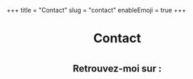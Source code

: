+++
title = "Contact"
slug = "contact"
enableEmoji = true
+++

<div style="max-width: 600px; margin: 0 auto; text-align: center;">

  <h1 style="margin-bottom: 40px;">Contact</h1>


## Retrouvez-moi sur :

<div style="display: flex; justify-content: center; gap: 20px; margin-top: 20px;">
  <a href="https://github.com/vincent-pellerin/" target="_blank" rel="noopener" title="GitHub" style="text-decoration: none; color: inherit;">
    <i class="fa-brands fa-github fa-2x"></i>
  </a>
  <a href="https://www.linkedin.com/in/vincentpellerin-data/" target="_blank" rel="noopener" title="LinkedIn" style="text-decoration: none; color: inherit;">
    <i class="fa-brands fa-linkedin fa-2x"></i>
  </a>
</div>

</div>

<style>
/* Masquer le titre automatique de Hugo pour éviter la duplication */
.content h1:first-child {
  display: none;
}
</style>

